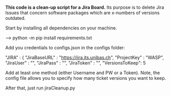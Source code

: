 **This code is a clean-up script for a Jira Board.** 
Its purpose is to delete Jira Issues that concern software packages which are x-numbers of versions outdated. 

Start by installing all dependencies on your machine.

--> python -m pip install requirements.txt

Add you credentials to configs.json in the configs folder:

"JIRA" : {
"JiraBaseURL" : "https://jira.its.unibas.ch",
"ProjectKey" : "WASP",
"JiraUser" : "",
"JiraPass" : "",
"JiraToken" : "",
"VersionsToKeep": 5

Add at least one method (either Username and PW or a Token). Note, the config file allows you to specify how many ticket versions you want to keep.

After that, just run jiraCleanup.py